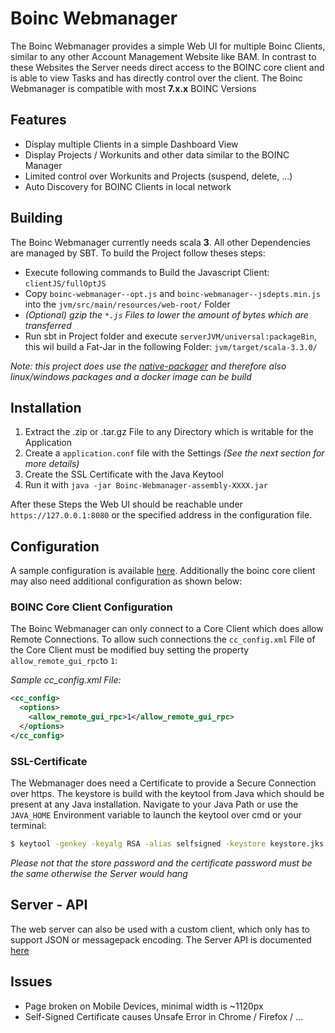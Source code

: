 Boinc Webmanager
=====================

The Boinc Webmanager provides a simple Web UI for multiple Boinc Clients, similar to any other 
Account Management Website like BAM. In contrast to these Websites the Server needs direct access
to the BOINC core client and is able to view Tasks and has directly control over the client. The
Boinc Webmanager is compatible with most **7.x.x** BOINC Versions

## Features
* Display multiple Clients in a simple Dashboard View
* Display Projects / Workunits and other data similar to the BOINC Manager
* Limited control over Workunits and Projects (suspend, delete, ...)
* Auto Discovery for BOINC Clients in local network

## Building
The Boinc Webmanager currently needs scala **3**. 
All other Dependencies are managed by SBT. To build the Project follow theses steps: 

 - Execute following commands to Build the Javascript Client: `clientJS/fullOptJS`
 - Copy `boinc-webmanager--opt.js` and `boinc-webmanager--jsdepts.min.js` into the `jvm/src/main/resources/web-root/` Folder
 - *(Optional) gzip the `*.js` Files to lower the amount of bytes which are transferred*
 - Run sbt in Project folder and execute `serverJVM/universal:packageBin`, this wil build a Fat-Jar in the following Folder: `jvm/target/scala-3.3.0/`

*Note: this project does use the [native-packager](https://github.com/sbt/sbt-native-packager) and 
therefore also linux/windows packages and a docker image can be build*

## Installation
1. Extract the .zip or .tar.gz File to any Directory which is writable for the Application
2. Create a `application.conf` file with the Settings *(See the next section for more details)*
3. Create the SSL Certificate with the Java Keytool
4. Run it with `java -jar Boinc-Webmanager-assembly-XXXX.jar`

After these Steps the Web UI should be reachable under `https://127.0.0.1:8080` or the specified address
in the configuration file.

## Configuration
A sample configuration is available [here](doc/configuration/application.conf). Additionally the boinc
core client may also need additional configuration as shown below: 

### BOINC Core Client Configuration
The Boinc Webmanager can only connect to a Core Client which does allow Remote Connections.
To allow such connections the `cc_config.xml` File of the Core Client must be modified buy setting
the property `allow_remote_gui_rpc`to `1`:

*Sample cc_config.xml File:*
```xml
<cc_config>
  <options>
    <allow_remote_gui_rpc>1</allow_remote_gui_rpc>
  </options>
</cc_config>    
```

### SSL-Certificate
The Webmanager does need a Certificate to provide a Secure Connection over https. The keystore is build
with the keytool from Java which should be present at any Java installation. Navigate to your Java Path
or use the `JAVA_HOME` Environment variable to launch the keytool over cmd or your terminal:

```bash
$ keytool -genkey -keyalg RSA -alias selfsigned -keystore keystore.jks -storepass <password> -validity 365 -keysize 4096
```

*Please not that the store password and the certificate password must be the same otherwise the Server
would hang*

## Server - API
The web server can also be used with a custom client, which only has to support JSON or messagepack
encoding.
The Server API is documented [here](doc/Server-API.md)

## Issues
* Page broken on Mobile Devices, minimal width is ~1120px
* Self-Signed Certificate causes Unsafe Error in Chrome / Firefox / ...
